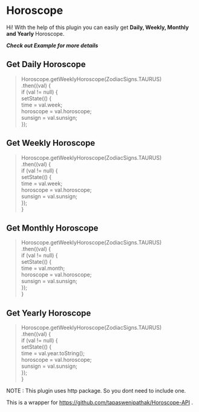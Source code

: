 # Horoscope

Hi! With the help of this plugin you can easily get **Daily, Weekly, Monthly and Yearly** Horoscope.

 ***Check out Example for more details***

## Get Daily Horoscope

> Horoscope.getWeeklyHoroscope(ZodiacSigns.TAURUS)  
  .then((val) {  
  if (val != null) {  
  setState(() {  
  time = val.week;  
  horoscope = val.horoscope;  
  sunsign = val.sunsign;  
  });


## Get Weekly Horoscope

>Horoscope.getWeeklyHoroscope(ZodiacSigns.TAURUS)  
  .then((val) {  
  if (val != null) {  
  setState(() {  
  time = val.week;  
  horoscope = val.horoscope;  
  sunsign = val.sunsign;  
  });  
  }
## Get Monthly Horoscope

>Horoscope.getWeeklyHoroscope(ZodiacSigns.TAURUS)  
  .then((val) {  
if (val != null) {  
  setState(() {  
  time = val.month;  
  horoscope = val.horoscope;  
  sunsign = val.sunsign;  
  });  
}

## Get Yearly Horoscope

>Horoscope.getWeeklyHoroscope(ZodiacSigns.TAURUS)  
  .then((val) {  
if (val != null) {  
  setState(() {  
  time = val.year.toString();  
  horoscope = val.horoscope;  
  sunsign = val.sunsign;  
  });  
}

NOTE : This plugin uses http package. So you dont need to include one. 

This is a wrapper for https://github.com/tapaswenipathak/Horoscope-API .

